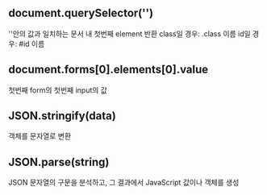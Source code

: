 ## document.querySelector('')
''안의 값과 일치하는 문서 내 첫번째 element 반환
class일 경우: .class 이름
id일 경우: #id 이름

## document.forms[0].elements[0].value
첫번째 form의 첫번째 input의 값

## JSON.stringify(data)
객체를 문자열로 변환

## JSON.parse(string)
JSON 문자열의 구문을 분석하고, 그 결과에서 JavaScript 값이나 객체를 생성



